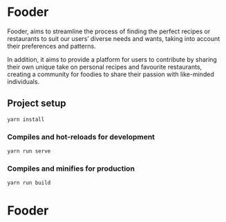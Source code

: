 # Fooder
Fooder, aims to streamline the process of finding the perfect recipes or restaurants to suit our users’ diverse needs and wants, taking into account their preferences and patterns. 

In addition, it aims to provide a platform for users to contribute by sharing their own unique take on personal recipes and favourite restaurants, creating a community for foodies to share their passion with like-minded individuals.


## Project setup
```
yarn install
```

### Compiles and hot-reloads for development
```
yarn run serve
```

### Compiles and minifies for production
```
yarn run build
```

# Fooder

